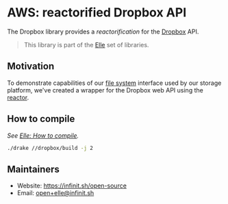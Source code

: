 # AWS: reactorified Dropbox API

The Dropbox library provides a *reactorification* for the [Dropbox](https://www.dropbox.com/developers) API.

> This library is part of the [Elle](https://github.com/infinit/elle) set of libraries.

## Motivation

To demonstrate capabilities of our [file system](https://github.com/infinit/fs) interface used by our storage platform, we've created a wrapper for the Dropbox web API using the [reactor](/reactor).

## How to compile

_See [Elle: How to compile](https://github.com/infinit/elle#how-to-compile)._

```bash
./drake //dropbox/build -j 2
```

## Maintainers

 * Website: https://infinit.sh/open-source
 * Email: open+elle@infinit.sh
